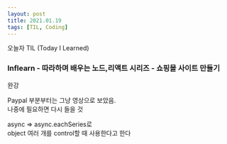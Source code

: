 ```yaml
---
layout: post
title: 2021.01.19
tags: [TIL, Coding]
---
```


오늘자 TIL (Today I Learned)
### Inflearn - 따라하며 배우는 노드,리액트 시리즈 - 쇼핑몰 사이트 만들기

완강

Paypal 부분부터는 그냥 영상으로 보았음.  
나중에 필요하면 다시 들을 것

async => async.eachSeries로  
object 여러 개를 control할 때 사용한다고 한다
